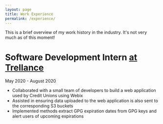 ```yaml
---
layout: page
title: Work Experience
permalink: /experience/
---
```


This is a brief overview of my work history in the industry. It's not very much as of this moment!


##


# Software Development Intern [at Trellance](https://www.trellance.com/)

May 2020 - August 2020

- Collaborated with a small team of developers to build a web application used by Credit Unions using Webix
- Assisted in ensuring data uploaded to the web application is also sent to the corresponding S3 buckets
- Implemented methods extract GPG expiration dates from GPG keys and alert users of upcoming expirations